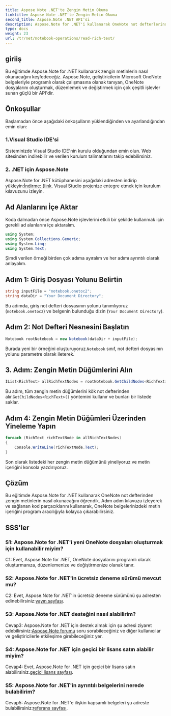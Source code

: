 ```yaml
---
title: Aspose Note .NET'te Zengin Metin Okuma
linktitle: Aspose Note .NET'te Zengin Metin Okuma
second_title: Aspose.Note .NET API'si
description: Aspose.Note for .NET'i kullanarak OneNote not defterlerindeki zengin metni programlı olarak nasıl okuyacağınızı öğrenin. Kolay entegrasyon için adım adım eğitimimizi izleyin.
type: docs
weight: 23
url: /tr/net/notebook-operations/read-rich-text/
---
```

## giriiş

Bu eğitimde Aspose.Note for .NET kullanarak zengin metinlerin nasıl okunacağını keşfedeceğiz. Aspose.Note, geliştiricilerin Microsoft OneNote belgeleriyle programlı olarak çalışmasına olanak tanıyan, OneNote dosyalarını oluşturmak, düzenlemek ve değiştirmek için çok çeşitli işlevler sunan güçlü bir API'dir.

## Önkoşullar

Başlamadan önce aşağıdaki önkoşulların yüklendiğinden ve ayarlandığından emin olun:

### 1.Visual Studio IDE'si

Sisteminizde Visual Studio IDE'nin kurulu olduğundan emin olun. Web sitesinden indirebilir ve verilen kurulum talimatlarını takip edebilirsiniz.

### 2. .NET için Aspose.Note

 Aspose.Note for .NET kütüphanesini aşağıdaki adresten indirip yükleyin:[İndirme: {link](https://releases.aspose.com/note/net/). Visual Studio projenize entegre etmek için kurulum kılavuzunu izleyin.

## Ad Alanlarını İçe Aktar

Koda dalmadan önce Aspose.Note işlevlerini etkili bir şekilde kullanmak için gerekli ad alanlarını içe aktaralım.

```csharp
using System;
using System.Collections.Generic;
using System.Linq;
using System.Text;
```

Şimdi verilen örneği birden çok adıma ayıralım ve her adımı ayrıntılı olarak anlayalım.

## Adım 1: Giriş Dosyası Yolunu Belirtin

```csharp
string inputFile = "notebook.onetoc2";
string dataDir = "Your Document Directory";
```

Bu adımda, giriş not defteri dosyasının yolunu tanımlıyoruz (`notebook.onetoc2`) ve belgenin bulunduğu dizin (`Your Document Directory`).

## Adım 2: Not Defteri Nesnesini Başlatın

```csharp
Notebook rootNotebook = new Notebook(dataDir + inputFile);
```

 Burada yeni bir örneğini oluşturuyoruz.`Notebook` sınıf, not defteri dosyasının yolunu parametre olarak ileterek.

## 3. Adım: Zengin Metin Düğümlerini Alın

```csharp
IList<RichText> allRichTextNodes = rootNotebook.GetChildNodes<RichText>();
```

 Bu adım, tüm zengin metin düğümlerini kök not defterinden alır.`GetChildNodes<RichText>()` yöntemini kullanır ve bunları bir listede saklar.

## Adım 4: Zengin Metin Düğümleri Üzerinden Yineleme Yapın

```csharp
foreach (RichText richTextNode in allRichTextNodes)
{
    Console.WriteLine(richTextNode.Text);
}
```

Son olarak listedeki her zengin metin düğümünü yineliyoruz ve metin içeriğini konsola yazdırıyoruz.

## Çözüm

Bu eğitimde Aspose.Note for .NET kullanarak OneNote not defterinden zengin metinlerin nasıl okunacağını öğrendik. Adım adım kılavuzu izleyerek ve sağlanan kod parçacıklarını kullanarak, OneNote belgelerinizdeki metin içeriğini program aracılığıyla kolayca çıkarabilirsiniz.

## SSS'ler

### S1: Aspose.Note for .NET'i yeni OneNote dosyaları oluşturmak için kullanabilir miyim?

C1: Evet, Aspose.Note for .NET, OneNote dosyalarını programlı olarak oluşturmanıza, düzenlemenize ve değiştirmenize olanak tanır.

### S2: Aspose.Note for .NET'in ücretsiz deneme sürümü mevcut mu?

 C2: Evet, Aspose.Note for .NET'in ücretsiz deneme sürümünü şu adresten edinebilirsiniz:[yayın sayfası](https://releases.aspose.com/).

### S3: Aspose.Note for .NET desteğini nasıl alabilirim?

 Cevap3: Aspose.Note for .NET için destek almak için şu adresi ziyaret edebilirsiniz:[Aspose.Note forumu](https://forum.aspose.com/c/note/28) soru sorabileceğiniz ve diğer kullanıcılar ve geliştiricilerle etkileşime girebileceğiniz yer.

### S4: Aspose.Note for .NET için geçici bir lisans satın alabilir miyim?

 Cevap4: Evet, Aspose.Note for .NET için geçici bir lisans satın alabilirsiniz.[geçici lisans sayfası](https://purchase.aspose.com/temporary-license/).

### S5: Aspose.Note for .NET'in ayrıntılı belgelerini nerede bulabilirim?

 Cevap5: Aspose.Note for .NET'e ilişkin kapsamlı belgeleri şu adreste bulabilirsiniz:[referans sayfası](https://reference.aspose.com/note/net/).